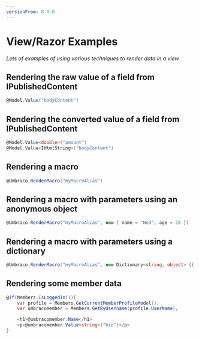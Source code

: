 ```yaml
---
versionFrom: 8.0.0
---
```


# View/Razor Examples

_Lots of examples of using various techniques to render data in a view_

## Rendering the raw value of a field from IPublishedContent

```csharp
@Model.Value("bodyContent")
```

## Rendering the converted value of a field from IPublishedContent

```csharp
@Model.Value<double>("amount")
@Model.Value<IHtmlString>("bodyContent")
```

## Rendering a macro

```csharp
@Umbraco.RenderMacro("myMacroAlias")
```

## Rendering a macro with parameters using an anonymous object

```csharp
@Umbraco.RenderMacro("myMacroAlias", new { name = "Ned", age = 28 })
```

## Rendering a macro with parameters using a dictionary

```csharp
@Umbraco.RenderMacro("myMacroAlias", new Dictionary<string, object> {{ "name", "Ned"}, { "age", 27}})
```

## Rendering some member data

```csharp
@if(Members.IsLoggedIn()){
    var profile = Members.GetCurrentMemberProfileModel();
    var umbracomember = Members.GetByUsername(profile.UserName);

    <h1>@umbracomember.Name</h1>
    <p>@umbracomember.Value<string>("bio")</p>
}
```
